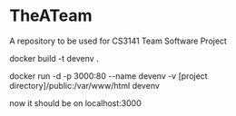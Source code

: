 # TheATeam
A repository to be used for CS3141 Team Software Project

docker build -t devenv .


docker run -d -p 3000:80 --name devenv -v [project directory]/public:/var/www/html devenv


now it should be on localhost:3000
